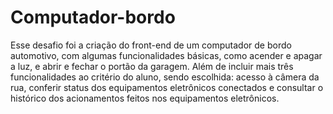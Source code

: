 # Computador-bordo 
Esse desafio foi a criação do front-end de um computador de bordo automotivo, com algumas funcionalidades básicas, como acender e apagar a luz, e abrir e fechar o portão da garagem. Além de incluir mais três funcionalidades ao critério do aluno, sendo escolhida: acesso à câmera da rua, conferir status dos equipamentos eletrônicos conectados e consultar o histórico dos acionamentos feitos nos equipamentos eletrônicos.
